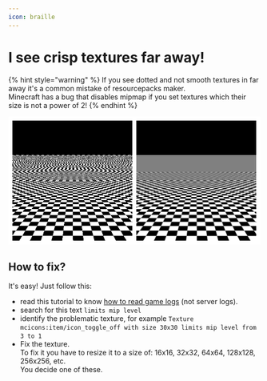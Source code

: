 ```yaml
---
icon: braille
---
```


# I see crisp textures far away!

{% hint style="warning" %}
If you see dotted and not smooth textures in far away it's a common mistake of resourcepacks maker.\
Minecraft has a bug that disables mipmap if you set textures which their size is not a power of 2!
{% endhint %}

![LEFT: without mipmap. RIGHT: with mipmap](<../.gitbook/assets/image (19).png>)

## **How to fix?**

It's easy! Just follow this:

* read this tutorial to know [how to read game logs](identify-why-textures-are-not-shown.md) (not server logs).
* search for this text `limits mip level`
* identify the problematic texture, for example `Texture mcicons:item/icon_toggle_off with size 30x30 limits mip level from 3 to 1`
* Fix the texture. \
  To fix it you have to resize it to a size of: 16x16, 32x32, 64x64, 128x128, 256x256, etc.\
  You decide one of these.
